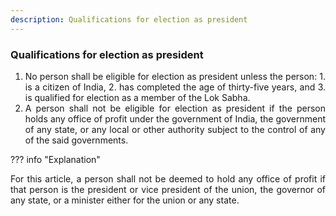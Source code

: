```yaml
---
description: Qualifications for election as president
---
```


### Qualifications for election as president

1. <div style="text-align: justify"> No person shall be eligible for election as president unless the person:
    1. is a citizen of India,
    2. has completed the age of thirty-five years, and
    3. is qualified for election as a member of the Lok Sabha.
2. <div style="text-align: justify"> A person shall not be eligible for election as president if the person holds any office of profit under the government of India, the government of any state, or any local or other authority subject to the control of any of the said governments.

??? info "Explanation"
    <div style="text-align: justify"> For this article, a person shall not be deemed to hold any office of profit if that person is the president or vice president of the union, the governor of any state, or a minister either for the union or any state.
